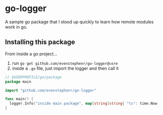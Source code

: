 # go-logger

A sample go package that I stood up quickly to learn how remote modules work in go.

## Installing this package

From inside a go project...

1. run `go get github.com/evenstephenr/go-logger@core`
1. inside a `.go` file, just import the logger and then call it

```go
// $USERPROFILE/go/package
package main

import "github.com/evenstephenr/go-logger"

func main() {
  logger.Info("inside main package", map[string]string{ "ts": time.Now().String() })
}

```